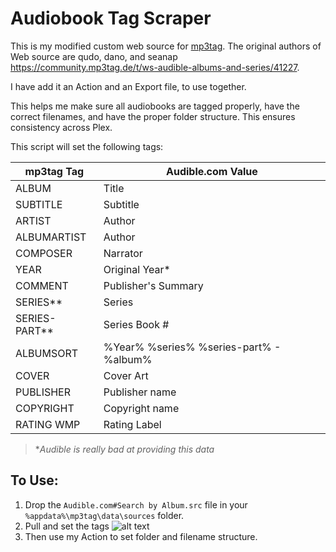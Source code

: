 # Audiobook Tag Scraper

This is my modified custom web source for [mp3tag](https://www.mp3tag.de/en/).
The original authors of Web source are qudo, dano, and seanap https://community.mp3tag.de/t/ws-audible-albums-and-series/41227. 

I have add it an Action and an Export file, to use together.

This helps me make sure all audiobooks are tagged properly, have the correct filenames, and have the proper folder structure.  This ensures consistency across Plex.

This script will set the following tags:

| mp3tag Tag    | Audible.com Value|
| ------------- | ---------------- |
| ALBUM         | Title            |
| SUBTITLE      | Subtitle         |
| ARTIST        | Author           |
| ALBUMARTIST   | Author           |
| COMPOSER      | Narrator         |
| YEAR          | Original Year*   |
| COMMENT       | Publisher's Summary|
| SERIES**      | Series           |
| SERIES-PART** | Series Book #    |
| ALBUMSORT     | %Year% %series% %series-part% - %album%|
| COVER         | Cover Art        |
| PUBLISHER     | Publisher name   |
| COPYRIGHT     | Copyright name   |
| RATING WMP    | Rating Label     |



   >&ast;*Audible is really bad at providing this data*  
   

## To Use:
1. Drop the `Audible.com#Search by Album.src` file in your `%appdata%\mp3tag\data\sources` folder.
2. Pull and set the tags
![alt text](https://i.imgur.com/AjJbUqE.png "Tag Source")
3. Then use my Action to set folder and filename structure.
  
